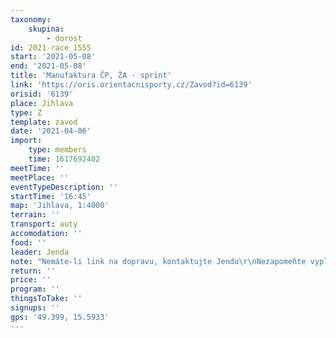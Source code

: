 ```yaml
---
taxonomy:
    skupina:
        - dorost
id: 2021-race_1555
start: '2021-05-08'
end: '2021-05-08'
title: 'Manufaktura ČP, ŽA - sprint'
link: 'https://oris.orientacnisporty.cz/Zavod?id=6139'
orisid: '6139'
place: Jihlava
type: Z
template: zavod
date: '2021-04-06'
import:
    type: members
    time: 1617692402
meetTime: ''
meetPlace: ''
eventTypeDescription: ''
startTime: '16:45'
map: 'Jihlava, 1:4000'
terrain: ''
transport: auty
accomodation: ''
food: ''
leader: Jenda
note: "Nemáte-li link na dopravu, kontaktujte Jendu\r\nNezapomeňte vyplnit [self-reporting formulář](http://cp2021.okjihlava.cz/subdom/cp2021/data/uploads/formular-selfreporting.pdf). A pokud byste ho zapomněli, vytisknu a vezmu náhradní (budou v půjčeném Transitu)."
return: ''
price: ''
program: ''
thingsToTake: ''
signups: ''
gps: '49.399, 15.5933'
---
```


